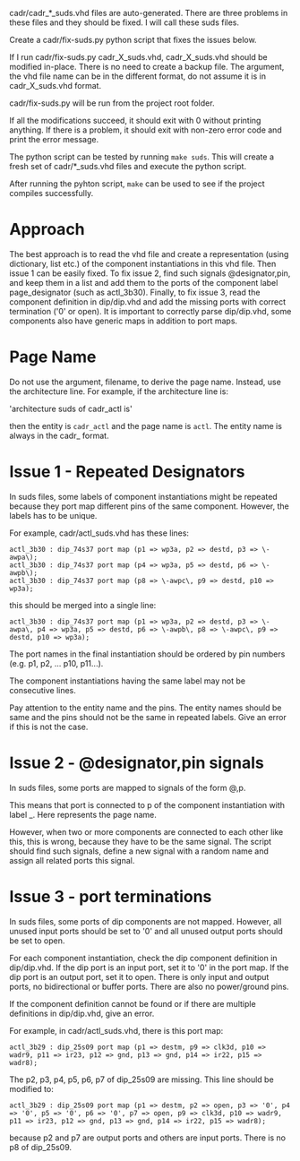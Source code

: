 cadr/cadr_*_suds.vhd files are auto-generated. There are three problems in these files and they should be fixed. I will call these suds files.

Create a cadr/fix-suds.py python script that fixes the issues below.

If I run cadr/fix-suds.py cadr_X_suds.vhd, cadr_X_suds.vhd should be modified in-place. There is no need to create a backup file. The argument, the vhd file name can be in the different format, do not assume it is in cadr_X_suds.vhd format.

cadr/fix-suds.py will be run from the project root folder.

If all the modifications succeed, it should exit with 0 without printing anything. If there is a problem, it should exit with non-zero error code and print the error message.

The python script can be tested by running `make suds`. This will create a fresh set of cadr/*_suds.vhd files and execute the python script.

After running the pyhton script, `make` can be used to see if the project compiles successfully.

# Approach

The best approach is to read the vhd file and create a representation (using dictionary, list etc.) of the component instantiations in this vhd file. Then issue 1 can be easily fixed. To fix issue 2, find such signals @designator,pin, and keep them in a list and add them to the ports of the component label page_designator (such as actl_3b30). Finally, to fix issue 3, read the component definition in dip/dip.vhd and add the missing ports with correct termination ('0' or open). It is important to correctly parse dip/dip.vhd, some components also have generic maps in addition to port maps.

# Page Name

Do not use the argument, filename, to derive the page name. Instead, use the architecture line. For example, if the architecture line is:

'architecture suds of cadr_actl is'

then the entity is `cadr_actl` and the page name is `actl`. The entity name is always in the cadr_<PAGE> format.

# Issue 1 - Repeated Designators

In suds files, some labels of component instantiations might be repeated because they port map different pins of the same component. However, the labels has to be unique.

For example, cadr/actl_suds.vhd has these lines:
```
actl_3b30 : dip_74s37 port map (p1 => wp3a, p2 => destd, p3 => \-awpa\);
actl_3b30 : dip_74s37 port map (p4 => wp3a, p5 => destd, p6 => \-awpb\);
actl_3b30 : dip_74s37 port map (p8 => \-awpc\, p9 => destd, p10 => wp3a);
```

this should be merged into a single line:
```
actl_3b30 : dip_74s37 port map (p1 => wp3a, p2 => destd, p3 => \-awpa\, p4 => wp3a, p5 => destd, p6 => \-awpb\, p8 => \-awpc\, p9 => destd, p10 => wp3a);
```

The port names in the final instantiation should be ordered by pin numbers (e.g. p1, p2, ... p10, p11...).

The component instantiations having the same label may not be consecutive lines.

Pay attention to the entity name and the pins. The entity names should be same and the pins should not be the same in repeated labels. Give an error if this is not the case.

# Issue 2 - @designator,pin signals

In suds files, some ports are mapped to signals of the form \@<DESIGNATOR>,p<NUM>\.

This means that port is connected to p<NUM> of the component instantiation with label <PAGE>_<DESIGNATOR>. Here <PAGE> represents the page name.

However, when two or more components are connected to each other like this, this is wrong, because they have to be the same signal. The script should find such signals, define a new signal with a random name and assign all related ports this signal.

# Issue 3 - port terminations

In suds files, some ports of dip components are not mapped. However, all unused input ports should be set to '0' and all unused output ports should be set to open.

For each component instantiation, check the dip component definition in dip/dip.vhd. If the dip port is an input port, set it to '0' in the port map. If the dip port is an output port, set it to open. There is only input and output ports, no bidirectional or buffer ports. There are also no power/ground pins.

If the component definition cannot be found or if there are multiple definitions in dip/dip.vhd, give an error. 

For example, in cadr/actl_suds.vhd, there is this port map:
```
actl_3b29 : dip_25s09 port map (p1 => destm, p9 => clk3d, p10 => wadr9, p11 => ir23, p12 => gnd, p13 => gnd, p14 => ir22, p15 => wadr8);
```

The p2, p3, p4, p5, p6, p7 of dip_25s09 are missing. This line should be modified to:
```
actl_3b29 : dip_25s09 port map (p1 => destm, p2 => open, p3 => '0', p4 => '0', p5 => '0', p6 => '0', p7 => open, p9 => clk3d, p10 => wadr9, p11 => ir23, p12 => gnd, p13 => gnd, p14 => ir22, p15 => wadr8);
```

because p2 and p7 are output ports and others are input ports. There is no p8 of dip_25s09.